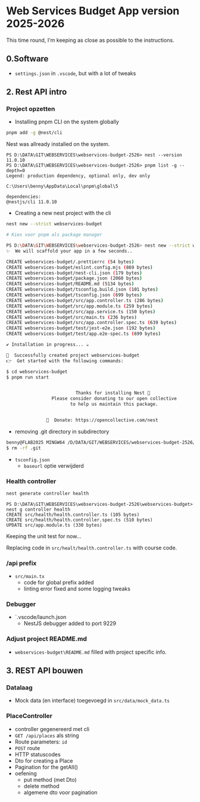 # Web Services Budget App version 2025-2026

This time round, I'm keeping as close as possible to the instructions.

## 0.Software

- `settings.json` in `.vscode`, but with a lot of tweaks

## 2. Rest API intro

### Project opzetten

- Installing pnpm CLI on the system globally

```bash
pnpm add -g @nest/cli
```

Nest was allready installed on the system.

```PS
PS D:\DATA\GIT\WEBSERVICES\webservices-budget-2526> nest --version
11.0.10
PS D:\DATA\GIT\WEBSERVICES\webservices-budget-2526> pnpm list -g --depth=0
Legend: production dependency, optional only, dev only

C:\Users\benny\AppData\Local\pnpm\global\5

dependencies:
@nestjs/cli 11.0.10
```

- Creating a new nest project with the cli

```bash
nest new --strict webservices-budget

# Kies voor pnpm als package manager
```

```bash
PS D:\DATA\GIT\WEBSERVICES\webservices-budget-2526> nest new --strict webservices-budget --package-manager pnpm
✨  We will scaffold your app in a few seconds..

CREATE webservices-budget/.prettierrc (54 bytes)
CREATE webservices-budget/eslint.config.mjs (869 bytes)
CREATE webservices-budget/nest-cli.json (179 bytes)
CREATE webservices-budget/package.json (2060 bytes)
CREATE webservices-budget/README.md (5134 bytes)
CREATE webservices-budget/tsconfig.build.json (101 bytes)
CREATE webservices-budget/tsconfig.json (699 bytes)
CREATE webservices-budget/src/app.controller.ts (286 bytes)
CREATE webservices-budget/src/app.module.ts (259 bytes)
CREATE webservices-budget/src/app.service.ts (150 bytes)
CREATE webservices-budget/src/main.ts (236 bytes)
CREATE webservices-budget/src/app.controller.spec.ts (639 bytes)
CREATE webservices-budget/test/jest-e2e.json (192 bytes)
CREATE webservices-budget/test/app.e2e-spec.ts (699 bytes)

✔ Installation in progress... ☕

🚀  Successfully created project webservices-budget
👉  Get started with the following commands:

$ cd webservices-budget
$ pnpm run start


                          Thanks for installing Nest 🙏
                 Please consider donating to our open collective
                        to help us maintain this package.


               🍷  Donate: https://opencollective.com/nest
```

- removing .git directory in subdirectory

```bash
benny@FLAB2025 MINGW64 /D/DATA/GIT/WEBSERVICES/webservices-budget-2526/webservices-budget (main)
$ rm -rf .git
```

- `tsconfig.json`
  - `baseurl` optie verwijderd

### Health controller

```bash
nest generate controller health
```

```PS
PS D:\DATA\GIT\WEBSERVICES\webservices-budget-2526\webservices-budget> nest g controller health
CREATE src/health/health.controller.ts (105 bytes)
CREATE src/health/health.controller.spec.ts (510 bytes)
UPDATE src/app.module.ts (330 bytes)
```

Keeping the unit test for now...

Replacing code in `src/healt/health.controller.ts` with course code.

### /api prefix

- `src/main.tx`
  - code for global prefix added
  - linting error fixed and some logging tweaks

### Debugger

- `.vscode/launch.json
  - NestJS debugger added to port 9229

### Adjust project README.md

- `webservices-budget\README.md` filled with project specific info.

## 3. REST API bouwen

### Datalaag

- Mock data (en interface) toegevoegd in `src/data/mock_data.ts`

### PlaceController

- controller gegenereerd met cli
- `GET /api/places` als string
- Route parameters: `id`
- `POST` route
- HTTP statuscodes
- Dto for creating a Place
- Pagination for the getAll()
- oefening
  - put method (met Dto)
  - delete method
  - algemene dto voor pagination
